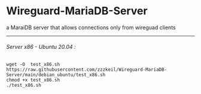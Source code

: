 # Wireguard-MariaDB-Server
a MaraiDB  server that allows connections only from wireguad clients

----------------------------------------

###### Server x86 - Ubuntu 20.04 :
```
wget -O  test_x86.sh https://raw.githubusercontent.com/zzzkeil/Wireguard-MariaDB-Server/main/debian_ubuntu/test_x86.sh
chmod +x test_x86.sh
./test_x86.sh
```

